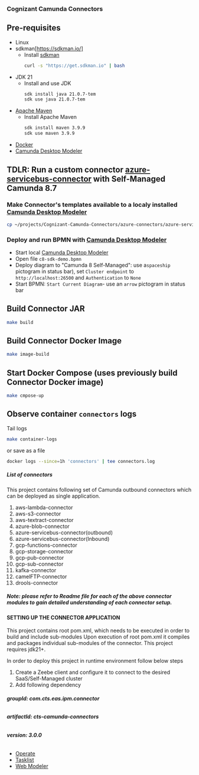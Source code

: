 ### Cognizant Camunda Connectors

## Pre-requisites

* Linux
* sdkman[https://sdkman.io/]
  - Install [sdkman](https://sdkman.io/install)
    ```bash
    curl -s "https://get.sdkman.io" | bash
    ```
* JDK 21
  - Install and use JDK
    ```bash
    sdk install java 21.0.7-tem
    sdk use java 21.0.7-tem
    ```
* [Apache Maven](https://maven.apache.org/install.html)
  - Install Apache Maven 
    ```bash
    sdk install maven 3.9.9
    sdk use maven 3.9.9
    ```    
* [Docker](https://docs.docker.com/engine/install/)
* [Camunda Desktop Modeler](https://camunda.com/download/modeler/)

## TDLR: Run a custom connector [azure-servicebus-connector](/azure-connectors/azure-servicebus-connector) with Self-Managed Camunda 8.7

### Make Connector's templates available to a localy installed [Camunda Desktop Modeler](https://camunda.com/download/modeler/)

```bash
cp ~/projects/Cognizant-Camunda-Connectors/azure-connectors/azure-servicebus-connector/element-template/*.json ~/.config/camunda-modeler/resources/element-templates/
```

### Deploy and run BPMN with [Camunda Desktop Modeler](https://camunda.com/download/modeler/)

- Start local [Camunda Desktop Modeler](https://camunda.com/download/modeler/)
- Open file `c8-sdk-demo.bpmn`
- Deploy diagram to "Camunda 8 Self-Managed": use a`spaceship` pictogram in status bar), set `Cluster endpoint` to `http://localhost:26500` and `Authentication` to `None`
- Start BPMN: `Start Current Diagram`- use an `arrow` pictogram in status bar

## Build Connector JAR

```bash
make build
```

## Build Connector Docker Image 

```bash
make image-build
```

## Start Docker Compose (uses previously build Connector Docker image)

```bash
make cmpose-up
```

## Observe container `connectors` logs

Tail logs
```bash
make container-logs
```

or save as a file

```bash
docker logs --since=1h 'connectors' | tee connectors.log
```

##### **List of connectors**
This project contains following set of Camunda outbound connectors which can be deployed as single application.


1) aws-lambda-connector
2) aws-s3-connector
3) aws-textract-connector
4) azure-blob-connector
5) azure-servicebus-connector(outbound)
6) azure-servicebus-connector(Inbound)
7) gcp-functions-connector
8) gcp-storage-connector
9) gcp-pub-connector
10) gcp-sub-connector	
11) kafka-connector
12) camelFTP-connector
13) drools-connector

##### **Note: please refer to Readme file for each of the above connector modules to gain detailed understanding of each connector setup.**

#### **SETTING UP THE CONNECTOR APPLICATION**
This project contains root pom.xml, which needs to be executed in order to build and include sub-modules
Upon execution of root pom.xml it compiles and packages individual sub-modules of the connector.
This project requires jdk21+.

In order to deploy this project in runtime environment follow below steps

1) Create a Zeebe client and configure it to connect to the desired SaaS/Self-Managed cluster
2) Add following dependency 
  ###### **groupId: com.cts.eas.ipm.connector**
  ###### **artifactId: cts-camunda-connectors**
  ###### **version: 3.0.0**
 

* [Operate](http://localhost:8081)
* [Tasklist](http://localhost:8082)
* [Web Modeler](http://localhost:8070)
